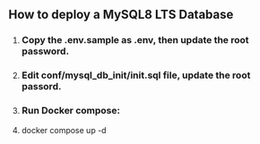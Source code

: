 ## How to deploy a MySQL8 LTS Database

1. ### Copy the .env.sample as .env, then update the root password.
2. ### Edit conf/mysql_db_init/init.sql file, update the root passord.
3. ### Run Docker compose:
4. docker compose up -d